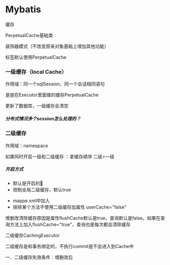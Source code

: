 

# Mybatis

缓存

PerpetualCache基础类

装饰器模式（不改变原来对象基础上增加其他功能）

<cache/>标签默认使用PerpetualCache

### 一级缓存（local Cache）

作用域：同一个sqlSession，同一个会话相同语句

是放在Executor里面做的缓存PerpetualCache

更新了数据库，一级缓存会清空

##### 分布式情况多个session怎么处理的？

###  二级缓存

作用域：namespace

如果同时开启一级和二级缓存 ：拿缓存顺序 二级>一级

##### 开启方式

- 默认是开启的
- 控制全局二级缓存，默认true

<setting name="cacheEnabled" value="true"> 

- mappe.xml中加入<cache/>
- 排除某个方法不使用二级缓存加属性 userCache="false"

增删改清除缓存原因是属性flushCache默认是true，查询默认是false。如果在查询方法上加入flushCache="true"，查询也是每次都会清除缓存

二级缓存CachingExecutor

二级缓存是和事务绑定的，不执行commit是不会进入到Cache中

一、二级缓存失效条件：增删改后